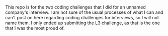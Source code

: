 This repo is for the two coding challenges that I did for an unnamed company's interview. 
I am not sure of the usual processes of what I can and can't post on here regarding coding challenges for interviews, so I will not name them.
I only ended up submitting the L3 challenge, as that is the one that I was the most proud of.
